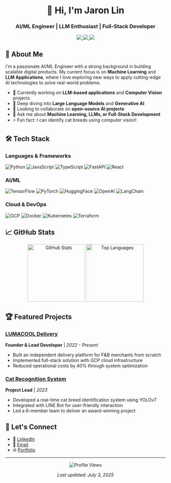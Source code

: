 <h1 align="center">👋 Hi, I'm Jaron Lin</h1>
<h3 align="center">AI/ML Engineer | LLM Enthusiast | Full-Stack Developer</h3>

<div align="center">
  <a href="https://www.linkedin.com/in/jaron-lin-896055125/">
    <img src="https://img.shields.io/badge/LinkedIn-Connect-blue?style=for-the-badge&logo=linkedin">
  </a>
  <a href="mailto:sheep52031@gmail.com">
    <img src="https://img.shields.io/badge/Email-Contact%20Me-red?style=for-the-badge&logo=gmail">
  </a>
  <a href="https://sheep52031.github.io/en/portfolio">
    <img src="https://img.shields.io/badge/Portfolio-View%20My%20Work-6e5494?style=for-the-badge">
  </a>
</div>

## 🚀 About Me

I'm a passionate AI/ML Engineer with a strong background in building scalable digital products. My current focus is on **Machine Learning** and **LLM Applications**, where I love exploring new ways to apply cutting-edge AI technologies to solve real-world problems.

- 🔭 Currently working on **LLM-based applications** and **Computer Vision** projects
- 🌱 Deep diving into **Large Language Models** and **Generative AI**
- 👯 Looking to collaborate on **open-source AI projects**
- 💬 Ask me about **Machine Learning, LLMs, or Full-Stack Development**
- ⚡ Fun fact: I can identify cat breeds using computer vision!

## 🛠️ Tech Stack

### Languages & Frameworks
![Python](https://img.shields.io/badge/Python-3776AB?style=flat&logo=python&logoColor=white)
![JavaScript](https://img.shields.io/badge/JavaScript-F7DF1E?style=flat&logo=javascript&logoColor=black)
![TypeScript](https://img.shields.io/badge/TypeScript-3178C6?style=flat&logo=typescript&logoColor=white)
![FastAPI](https://img.shields.io/badge/FastAPI-009688?style=flat&logo=fastapi&logoColor=white)
![React](https://img.shields.io/badge/React-61DAFB?style=flat&logo=react&logoColor=black)

### AI/ML
![TensorFlow](https://img.shields.io/badge/TensorFlow-FF6F00?style=flat&logo=tensorflow&logoColor=white)
![PyTorch](https://img.shields.io/badge/PyTorch-EE4C2C?style=flat&logo=pytorch&logoColor=white)
![HuggingFace](https://img.shields.io/badge/HuggingFace-FFD43B?style=flat&logo=huggingface&logoColor=black)
![OpenAI](https://img.shields.io/badge/OpenAI-412991?style=flat&logo=openai&logoColor=white)
![LangChain](https://img.shields.io/badge/LangChain-FF6B6B?style=flat)

### Cloud & DevOps
![GCP](https://img.shields.io/badge/Google_Cloud-4285F4?style=flat&logo=google-cloud&logoColor=white)
![Docker](https://img.shields.io/badge/Docker-2496ED?style=flat&logo=docker&logoColor=white)
![Kubernetes](https://img.shields.io/badge/Kubernetes-326CE5?style=flat&logo=kubernetes&logoColor=white)
![Terraform](https://img.shields.io/badge/Terraform-7B42BC?style=flat&logo=terraform&logoColor=white)

## 📈 GitHub Stats

<div align="center">
  <img height="180em" src="https://github-readme-stats.vercel.app/api?username=sheep52031&show_icons=true&theme=radical&include_all_commits=true&count_private=true" alt="GitHub Stats" />
  <img height="180em" src="https://github-readme-stats.vercel.app/api/top-langs/?username=sheep52031&layout=compact&langs_count=8&theme=radical" alt="Top Languages" />
</div>


## 🏆 Featured Projects

### [LUMACOOL Delivery](https://www.lumacool.com/)
**Founder & Lead Developer** | *2022 - Present*
- Built an independent delivery platform for F&B merchants from scratch
- Implemented full-stack solution with GCP cloud infrastructure
- Reduced operational costs by 40% through system optimization

### [Cat Recognition System](https://www.youtube.com/watch?v=Eq3Okb1ZOJg)
**Project Lead** | *2023*
- Developed a real-time cat breed identification system using YOLOv7
- Integrated with LINE Bot for user-friendly interaction
- Led a 6-member team to deliver an award-winning project

## 🤝 Let's Connect
- 💼 [LinkedIn](https://www.linkedin.com/in/jaron-lin-896055125/)
- 📧 [Email](mailto:sheep52031@gmail.com)
- 🌐 [Portfolio](https://sheep52031.github.io/en/portfolio)

---

<p align="center">
  <img src="https://komarev.com/ghpvc/?username=sheep52031&style=flat-square&color=blue" alt="Profile Views"/>
</p>

<p align="center">
  <em>Last updated: July 3, 2025</em>
</p>
